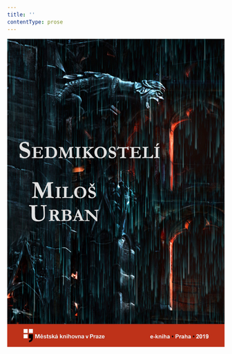 ```yaml
---
title: ''
contentType: prose
---
```


<section>

![obalka_sedmikosteli.jpg](./resources/obalka_sedmikosteli_fmt.jpeg)

</section>

